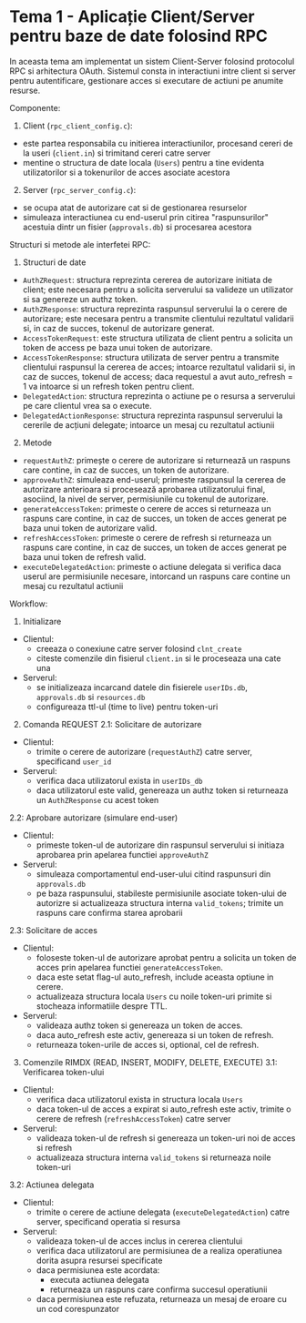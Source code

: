 # Tema 1 - Aplicație Client/Server pentru baze de date folosind RPC

In aceasta tema am implementat un sistem Client-Server folosind protocolul RPC si arhitectura OAuth.
Sistemul consta in interactiuni intre client si server pentru autentificare, gestionare acces si executare
de actiuni pe anumite resurse.


Componente:
1. Client (`rpc_client_config.c`):
  - este partea responsabila cu initierea interactiunilor, procesand cereri de la useri (`client.in`) si trimitand
  cereri catre server
  - mentine o structura de date locala (`Users`) pentru a tine evidenta utilizatorilor si a tokenurilor de acces
  asociate acestora

2. Server (`rpc_server_config.c`):
  - se ocupa atat de autorizare cat si de gestionarea resurselor
  - simuleaza interactiunea cu end-userul prin citirea "raspunsurilor" acestuia dintr un fisier (`approvals.db`)
  si procesarea acestora


Structuri si metode ale interfetei RPC:
1. Structuri de date
  - `AuthZRequest`: structura reprezinta cererea de autorizare initiata de client; este necesara 
  pentru a solicita serverului sa valideze un utilizator si sa genereze un authz token.
  - `AuthZResponse`: structura reprezinta raspunsul serverului la o cerere de autorizare; este necesara 
  pentru a transmite clientului rezultatul validarii si, in caz de succes, tokenul de autorizare generat.
  - `AccessTokenRequest`: este structura utilizata de client pentru a solicita un token de access 
  pe baza unui token de autorizare.
  - `AccessTokenResponse`: structura utilizata de server pentru a transmite clientului raspunsul la cererea de acces; 
  intoarce rezultatul validarii si, in caz de succes, tokenul de access; daca requestul a avut auto_refresh = 1 
  va intoarce si un refresh token pentru client.
  - `DelegatedAction`: structura reprezinta o actiune pe o resursa a serverului pe care clientul vrea sa o execute.
  - `DelegatedActionResponse`: structura reprezinta raspunsul serverului la cererile de acțiuni delegate; intoarce un
  mesaj cu rezultatul actiunii

2. Metode
- `requestAuthZ`: primește o cerere de autorizare si returnează un raspuns care contine, in caz de succes,
un token de autorizare.
- `approveAuthZ`: simuleaza end-userul; primeste raspunsul la cererea de autorizare anterioara si procesează 
aprobarea utilizatorului final, asociind, la nivel de server, permisiunile cu tokenul de autorizare.
- `generateAccessToken`: primeste o cerere de acces si returneaza un raspuns care contine, in caz de succes, 
un token de acces generat pe baza unui token de autorizare valid.
- `refreshAccessToken`: primeste o cerere de refresh si returneaza un raspuns care contine, in caz de succes, 
un token de acces generat pe baza unui token de refresh valid.
- `executeDelegatedAction`: primeste o actiune delegata si verifica daca userul are permisiunile necesare, 
intorcand un raspuns care contine un mesaj cu rezultatul actiunii


Workflow:
1. Initializare
- Clientul:
  - creeaza o conexiune catre server folosind `clnt_create`
  - citeste comenzile din fisierul `client.in` si le proceseaza una cate una
- Serverul:
  - se initializeaza incarcand datele din fisierele `userIDs.db`, `approvals.db` si `resources.db`
  - configureaza ttl-ul (time to live) pentru token-uri

2. Comanda REQUEST
  2.1: Solicitare de autorizare
  - Clientul:
    - trimite o cerere de autorizare (`requestAuthZ`) catre server, specificand `user_id`
  - Serverul:
    - verifica daca utilizatorul exista in `userIDs_db`
    - daca utilizatorul este valid, genereaza un authz token si returneaza un `AuthZResponse` cu acest token

  2.2: Aprobare autorizare (simulare end-user)
  - Clientul:
    - primeste token-ul de autorizare din raspunsul serverului si initiaza aprobarea prin apelarea 
    functiei `approveAuthZ`
  - Serverul:
    - simuleaza comportamentul end-user-ului citind raspunsuri din `approvals.db`
    - pe baza raspunsului, stabileste permisiunile asociate token-ului de autorizre si actualizeaza 
    structura interna `valid_tokens`; trimite un raspuns care confirma starea aprobarii

  2.3: Solicitare de acces
  - Clientul:
    - foloseste token-ul de autorizare aprobat pentru a solicita un token de acces prin apelarea 
    functiei `generateAccessToken`.
    - daca este setat flag-ul auto_refresh, include aceasta optiune in cerere.
    - actualizeaza structura locala `Users` cu noile token-uri primite si stocheaza informatiile despre TTL.
  - Serverul:
    - valideaza authz token si genereaza un token de acces.
    - daca auto_refresh este activ, genereaza si un token de refresh.
    - returneaza token-urile de acces si, optional, cel de refresh.

3. Comenzile RIMDX (READ, INSERT, MODIFY, DELETE, EXECUTE)
  3.1: Verificarea token-ului
  - Clientul:
    - verifica daca utilizatorul exista in structura locala `Users`
    - daca token-ul de acces a expirat si auto_refresh este activ, trimite o cerere de refresh 
    (`refreshAccessToken`) catre server
  - Serverul:
    - valideaza token-ul de refresh si genereaza un token-uri noi de acces si refresh
    - actualizeaza structura interna `valid_tokens` si returneaza noile token-uri

  3.2: Actiunea delegata
  - Clientul:
    - trimite o cerere de actiune delegata (`executeDelegatedAction`) catre server, specificand operatia si resursa
  - Serverul:
    - valideaza token-ul de acces inclus in cererea clientului
    - verifica daca utilizatorul are permisiunea de a realiza operatiunea dorita asupra resursei specificate
    - daca permisiunea este acordata:
      - executa actiunea delegata
      - returneaza un raspuns care confirma succesul operatiunii
    - daca permisiunea este refuzata, returneaza un mesaj de eroare cu un cod corespunzator

  
